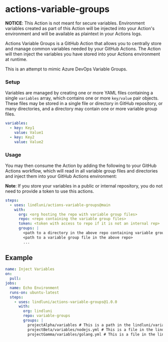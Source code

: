 # actions-variable-groups

**NOTICE**: This Action is not meant for secure variables. Environment variables created as part of this Action will be
injected into your Action's environment and will be available as plaintext in your Actions logs.

Actions Variable Groups is a GitHub Action that allows you to centrally store and manage common variables needed by your
GitHub Actions. The Action will then inject the variables you have stored into your Actions environment at runtime.

This is an attempt to mimic Azure DevOps Variable Groups.

### Setup

Variables are managed by creating one or more YAML files containing a single `variables` array, which contains one or
more `key/value` pair objects. These files may be stored in a single file or directory in GitHub repository, or many
directories, and a directory may contain one or more variable group files.

```yaml
variables:
  - key: Key1
    value: Value1
  - key: Key2
    value: Value2

```

### Usage

You may then consume the Action by adding the following to your GitHub Actions workflow, which will read in all variable
group files and directories and inject them into your GitHub Actions environment:

**Note**: If you store your variables in a public or internal repository, you do not need to provide a token to use this
actions.

```yaml
steps:
  - uses: lindluni/actions-variable-groups@main
    with:
      org: <org hosting the repo with variable group files>
      repo: <repo containing the variable group files>
      token: <token with access to repo if it is not an internal rep>
      groups: |
        <path to a directory in the above repo containing variable group files>
        <path to a variable group file in the above repo>
        ...
```

## Example

```yaml
name: Inject Variables
on:
  pull:
jobs:
  name: Echo Environment
  runs-on: ubuntu-latest
  steps:
    - uses: lindluni/actions-variable-groups@1.0.0
      with:
        org: lindluni
        repo: variable-groups
        groups: |
          projectAlpha/variables # This is a path in the lindluni/variable-groups repository, so all variable group files in the directory will be injected
          projectBeta/variables/nodejs.yml # This is a file in the lindluni/variable-groups repository, so only variable groups in the file will be injected
          projectGamma/variables/golang.yml # This is a file in the lindluni/variable-groups repository, so only variable groups in the file will be injected
```
